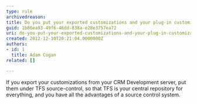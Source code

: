 ```yaml
---
type: rule
archivedreason: 
title: Do you put your exported customizations and your plug-in customization under source-control during deployment?
guid: 1b86ea93-49f6-46dd-838a-e28e3757ea72
uri: do-you-put-your-exported-customizations-and-your-plug-in-customization-under-source-control-during-deployment
created: 2012-12-10T20:21:04.0000000Z
authors:
- id: 1
  title: Adam Cogan
related: []

---
```


If you export your customizations from your CRM Development server, put them under           TFS source-control, so that TFS is your central repository for everything, and you           have all the advantages of a source control system.

<!--endintro-->

